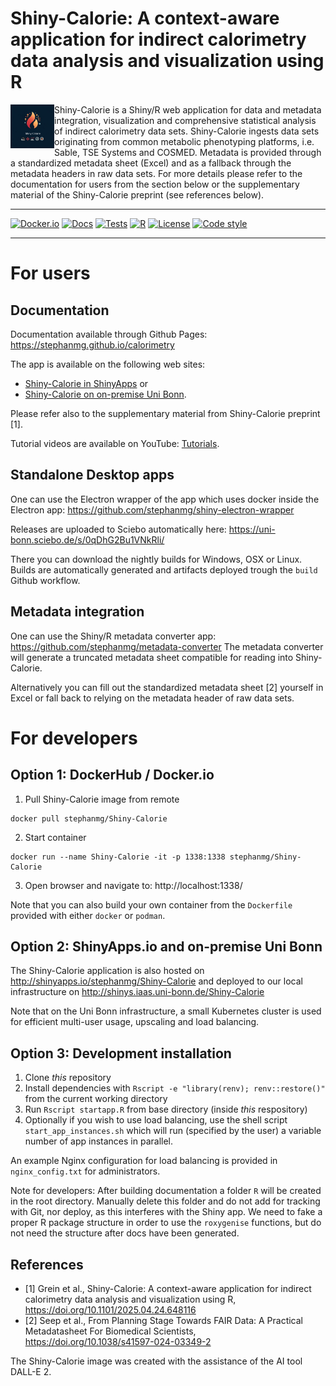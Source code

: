 # Shiny-Calorie: A context-aware application for indirect calorimetry data analysis and visualization using R


<img src="https://github.com/stephanmg/calorimetry/blob/data/shiny_logo.png?raw=true" align="left" width="70" height="70"> 
Shiny-Calorie is a Shiny/R web application for data and metadata integration, visualization and comprehensive statistical analysis of indirect calorimetry data sets. Shiny-Calorie ingests data sets originating from common metabolic phenotyping platforms, i.e. Sable, TSE Systems and COSMED. Metadata is provided through a standardized metadata sheet (Excel) and as a fallback through the metadata headers in raw data sets. For more details please refer to the documentation for users from the section below or the supplementary material of the Shiny-Calorie preprint (see references below).

<br clear="left"/>
<hr/>

[![Docker.io](https://github.com/stephanmg/calorimetry/actions/workflows/publish-docker.yml/badge.svg)](https://github.com/stephanmg/calorimetry/actions/workflows/publish-docker.yml)
[![Docs](https://github.com/stephanmg/calorimetry/actions/workflows/docs.yml/badge.svg?branch=develop)](https://github.com/stephanmg/calorimetry/actions/workflows/docs.yml)
[![Tests](https://github.com/stephanmg/calorimetry/actions/workflows/test-shiny.yml/badge.svg?branch=fix-annotation)](https://github.com/stephanmg/calorimetry/actions/workflows/test-shiny.yml)
[![R](https://img.shields.io/badge/R%3E%3D-4.2.0-6666ff.svg)](https://cran.r-project.org/)
[![License](https://img.shields.io/badge/license-MIT-blue)]()
[![Code style](https://img.shields.io/badge/code%20style-black-000000.svg)]()

<hr/>


# For users

## Documentation
Documentation available through Github Pages: https://stephanmg.github.io/calorimetry

The app is available on the following web sites: 
- [Shiny-Calorie in ShinyApps](https://calorimetry.shinyapps.io/calorimetry/) or 
- [Shiny-Calorie on on-premise Uni Bonn](https://shinys.iaas.uni-bonn.de/Shiny-Calorie).

Please refer also to the supplementary material from Shiny-Calorie preprint [1].

Tutorial videos are available on YouTube: [Tutorials](http://youtube.com/@Shiny-Calorie).

## Standalone Desktop apps

One can use the Electron wrapper of the app which uses docker inside the Electron app: https://github.com/stephanmg/shiny-electron-wrapper

Releases are uploaded to Sciebo automatically here: https://uni-bonn.sciebo.de/s/0qDhG2Bu1VNkRli/

There you can download the nightly builds for Windows, OSX or Linux. Builds are automatically generated and artifacts deployed trough the `build` Github workflow.


## Metadata integration

One can use the Shiny/R metadata converter app: https://github.com/stephanmg/metadata-converter 
The metadata converter will generate a truncated metadata sheet compatible for reading into Shiny-Calorie.

Alternatively you can fill out the standardized metadata sheet [2] yourself in Excel or fall back to relying on the metadata header of raw data sets.

# For developers

## Option 1: DockerHub / Docker.io

1. Pull Shiny-Calorie image from remote
```
docker pull stephanmg/Shiny-Calorie
```
2. Start container
```
docker run --name Shiny-Calorie -it -p 1338:1338 stephanmg/Shiny-Calorie
```
3. Open browser and navigate to: http://localhost:1338/

Note that you can also build your own container from the `Dockerfile` provided with either `docker` or `podman`.

## Option 2: ShinyApps.io and on-premise Uni Bonn
The Shiny-Calorie application is also hosted on http://shinyapps.io/stephanmg/Shiny-Calorie
and deployed to our local infrastructure on http://shinys.iaas.uni-bonn.de/Shiny-Calorie

Note that on the Uni Bonn infrastructure, a small Kubernetes cluster is used for efficient multi-user usage, upscaling and load balancing.

## Option 3: Development installation
1. Clone *this* repository
2. Install dependencies with `Rscript -e "library(renv); renv::restore()"` from the current working directory
3. Run `Rscript startapp.R` from base directory (inside *this* respository)
4. Optionally if you wish to use load balancing, use the shell script `start_app_instances.sh` which will run 
(specified by the user) a variable number of app instances in parallel. 

An example Nginx configuration for load balancing is provided in `nginx_config.txt` for administrators.

Note for developers: After building documentation a folder `R` will be created in the root directory. Manually
delete this folder and do not add for tracking with Git, nor deploy, as this interferes with the Shiny app. 
We need to fake a proper R package structure in order to use the `roxygenise` functions, but do not need the
structure after docs have been generated.

## References

- [1] Grein et al., Shiny-Calorie: A context-aware application for indirect calorimetry data analysis and visualization using R, https://doi.org/10.1101/2025.04.24.648116
- [2] Seep et al., From Planning Stage Towards FAIR Data: A Practical Metadatasheet For Biomedical Scientists, https://doi.org/10.1038/s41597-024-03349-2

The Shiny-Calorie image was created with the assistance of the AI tool DALL-E 2.
